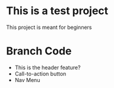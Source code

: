 # This is a test project
This project is meant for beginners


# Branch Code

- This is the header feature?
- Call-to-action button
- Nav Menu